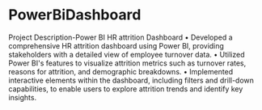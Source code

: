 # PowerBiDashboard
 Project Description-Power BI HR attrition Dashboard
 • Developed a comprehensive HR attrition dashboard using Power BI, providing stakeholders with a detailed view of employee turnover data.
• Utilized Power BI's features to visualize attrition metrics such as turnover rates, reasons for attrition, and demographic breakdowns.
• Implemented interactive elements within the dashboard, including filters and drill-down capabilities, to enable users to explore attrition trends and identify key insights.
